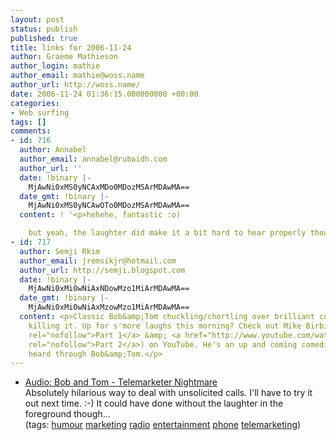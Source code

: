 ```yaml
---
layout: post
status: publish
published: true
title: links for 2006-11-24
author: Graeme Mathieson
author_login: mathie
author_email: mathie@woss.name
author_url: http://woss.name/
date: 2006-11-24 01:36:15.000000000 +00:00
categories:
- Web surfing
tags: []
comments:
- id: 716
  author: Annabel
  author_email: annabel@rubaidh.com
  author_url: ''
  date: !binary |-
    MjAwNi0xMS0yNCAxMDo0MDozMSArMDAwMA==
  date_gmt: !binary |-
    MjAwNi0xMS0yNCAwOTo0MDozMSArMDAwMA==
  content: ! '<p>hehehe, fantastic :o)

    but yeah, the laughter did make it a bit hard to hear properly though...</p>'
- id: 717
  author: Semji Rkim
  author_email: jremsikjr@hotmail.com
  author_url: http://semji.blogspot.com
  date: !binary |-
    MjAwNi0xMi0wNiAxNDowMzo1MiArMDAwMA==
  date_gmt: !binary |-
    MjAwNi0xMi0wNiAxMzowMzo1MiArMDAwMA==
  content: <p>Classic Bob&amp;Tom chuckling/chortling over brilliant comedy nearly
    killing it. Up for s'more laughs this morning? Check out Mike Birbiglia (<a href="http://www.youtube.com/watch?v=lL59mauFEsc"
    rel="nofollow">Part 1</a> &amp; <a href="http://www.youtube.com/watch?v=NaMosxCylyM"
    rel="nofollow">Part 2</a>) on YouTube. He's an up and coming comedian I first
    heard through Bob&amp;Tom.</p>
---
```

<ul class="delicious">
	<li>
		<div class="delicious-link"><a href="http://joshualowry.vox.com/library/audio/6a00c225203796f21900c2252ab8c18e1d.html">Audio: Bob and Tom - Telemarketer Nightmare</a></div>
		<div class="delicious-extended">Absolutely hilarious way to deal with unsolicited calls.  I'll have to try it out next time. :-)  It could have done without the laughter in the foreground though...</div>
		<div class="delicious-tags">(tags: <a href="http://del.icio.us/mathie/humour">humour</a> <a href="http://del.icio.us/mathie/marketing">marketing</a> <a href="http://del.icio.us/mathie/radio">radio</a> <a href="http://del.icio.us/mathie/entertainment">entertainment</a> <a href="http://del.icio.us/mathie/phone">phone</a> <a href="http://del.icio.us/mathie/telemarketing">telemarketing</a>)</div>
	</li>
</ul>
